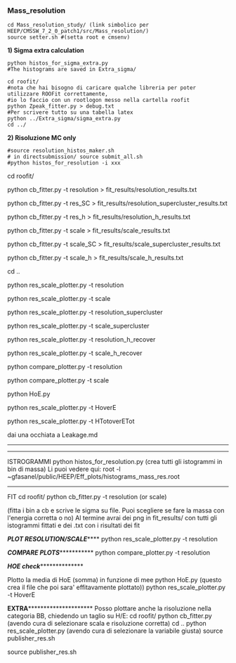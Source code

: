 ### Mass_resolution
```
cd Mass_resolution_study/ (link simbolico per HEEP/CMSSW_7_2_0_patch1/src/Mass_resolution/)
source setter.sh #(setta root e cmsenv)
```

**1) Sigma extra calculation**

```
python histos_for_sigma_extra.py
#The histograms are saved in Extra_sigma/
```

```
cd roofit/
#nota che hai bisogno di caricare qualche libreria per poter utilizzare ROOFit correttamente,
#io lo faccio con un rootlogon messo nella cartella roofit
python Zpeak_fitter.py > debug.txt
#Per scrivere tutto su una tabella latex
python ../Extra_sigma/sigma_extra.py
cd ../
```

**2) Risoluzione MC only**

```
#source resolution_histos_maker.sh
# in directsubmission/ source submit_all.sh
#python histos_for_resolution -i xxx
```

cd roofit/

python cb_fitter.py -t resolution > fit_results/resolution_results.txt

python cb_fitter.py -t res_SC > fit_results/resolution_supercluster_results.txt

python cb_fitter.py -t res_h > fit_results/resolution_h_results.txt

python cb_fitter.py -t scale > fit_results/scale_results.txt

python cb_fitter.py -t scale_SC > fit_results/scale_supercluster_results.txt

python cb_fitter.py -t scale_h > fit_results/scale_h_results.txt

cd ..

python res_scale_plotter.py -t resolution

python res_scale_plotter.py -t scale

python res_scale_plotter.py -t resolution_supercluster

python res_scale_plotter.py -t scale_supercluster

python res_scale_plotter.py -t resolution_h_recover

python res_scale_plotter.py -t scale_h_recover

python compare_plotter.py -t resolution

python compare_plotter.py -t scale

python HoE.py

python res_scale_plotter.py -t HoverE

python res_scale_plotter.py -t HTotoverETot

dai una occhiata a Leakage.md
__________________________________________________________________________

**********************************************
ISTROGRAMMI
python histos_for_resolution.py
(crea tutti gli istogrammi in bin di massa)
Li puoi vedere qui:
root -l ~gfasanel/public/HEEP/Eff_plots/histograms_mass_res.root 
**********************************************
FIT
cd roofit/
python cb_fitter.py -t resolution (or scale)

(fitta i bin a cb e scrive le sigma su file. Puoi scegliere se fare la massa con l'energia corretta o no)
Al termine avrai dei png in fit_results/ con tutti gli istogrammi fittati e dei .txt con i risultati dei fit


***********PLOT RESOLUTION/SCALE***************
python res_scale_plotter.py -t resolution


***********COMPARE PLOTS**********************
python compare_plotter.py -t resolution

***********HOE check*************************

Plotto la media di HoE (somma) in funzione di mee
python HoE.py (questo crea il file che poi sara' effitavamente plottato))
python res_scale_plotter.py -t HoverE

**********EXTRA*******************************
Posso plottare anche la risoluzione nella categoria BB, chiedendo un taglio su H/E:
cd roofit/
python cb_fitter.py (avendo cura di selezionare scala e risoluzione corretta)
cd ..
python res_scale_plotter.py (avendo cura di selezionare la variabile giusta)
source publisher_res.sh

source publisher_res.sh
